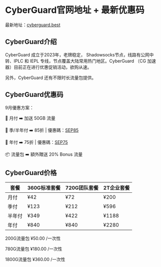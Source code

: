 # CyberGuard官网地址 + 最新优惠码

最新地址：[cyberguard.best](https://www.cyberguard.best/#/register?code=jCkDS1na)

## CyberGuard介绍

CyberGuard 成立于2023年，老牌稳定， Shadowsocks节点，线路有公网中转、IPLC 和 IEPL 专线，节点覆盖大陆常用热门地区。CyberGuard （CG 加速器）目前正在进行优惠促销活动，欲购从速。

另外，CyberGuard 还有不限时长流量包提供。

## CyberGuard优惠码

9月優惠方案：

🔹 月付 ➡️ 加送 50GB 流量

🔶 季/半年付 ➡️ 85折 | 優惠碼：[SEP85](https://www.cyberguard.best/#/register?code=jCkDS1na)

🔷 年付 ➡️ 75折 | 優惠碼：[SEP75](https://www.cyberguard.best/#/register?code=jCkDS1na)

📦 流量包 ➡️ 額外贈送 20% Bonus 流量

## CyberGuard价格

|套餐|360G标准套餐|720G团队套餐|2T企业套餐|
|----|----|----|----|
|月付|¥42|¥72|¥200|
|季付|¥123|¥212|¥596|
|半年付|¥349|¥422|¥1188|
|年付|¥840|¥840|¥2280|

200G流量包 ¥50.00 /一次性

780G流量包 ¥180.00 /一次性

1800G流量包 ¥360.00 /一次性
